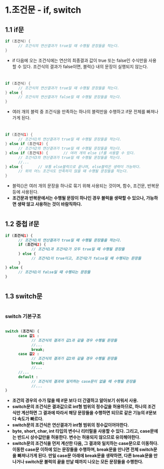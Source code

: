 # 1.조건문 - if, switch

## 1.1 if문
```java
if (조건식) {
      // 조건식의 연산결과가 true일 때 수행될 문장들을 적는다.
}
```
- if 다음에 오는 조건식에는 연산의 최종결과 값이 true 또는 false인 수식만을 사용할 수 있다. 조건식의 결과가 false이면, 블럭{} 내의 문장이 실행되지 않는다.
#
```java
if (조건식) {
      // 조건식의 연산결과가 true일 때 수행될 문장들을 적는다.
} else {
      // 조건식의 연산결과가 false일 때 수행될 문장들을 적는다.
}
```

- 여러 개의 블럭 중 조건식을 만족하는 하나의 블럭만을 수행하고 if문 전체를 빠져나가게 된다.
#
```java
if (조건식1) {
      // 조건식1의 연산결과가 true일 때 수행될 문장들을 적는다.
} else if (조건식2) {
      // 조건식2의 연산결과가 true일 때 수행될 문장들을 적는다.
} else if (조건식3) {       // 여러 개의 else if를 사용할 수 있다.
      // 조건식3의 연산결과가 true일 때 수행될 문장들을 적는다.
      //...
} else {       // 보통 else블럭으로 끝나며, else블럭은 생략이 가능하다.
      // 위의 어느 조건식도 만족하지 않을 때 수행될 문장들을 적는다.
}
```
- 블럭{}은 여러 개의 문장을 하나로 묶기 위해 사용되는 것이며, 함수, 조건문, 반복문 등에 사용된다. 
- <b>조건문과 반복문에서는 수행될 문장이 하나인 경우 블럭을 생략할 수 있으나, 가능하면 생략 않고 사용하는 것이 바람직하다.<B>
#
## 1.2 중첩 if문
```java
if (조건식1) {
      // 조건식1의 연산결과가 true일 때 수행될 문장들을 적는다.
      if (조건식2) {
            // 조건식1과 조건식2가 모두 true일 때 수행될 문장들
      } else {
            // 조건식1이 true이고, 조건식2가 false일 때 수행되는 문장들
      }
} else {
      // 조건식1이 false일 때 수행되는 문장들
}
```
#
## 1.3 switch문
#
### switch 기본구조
```java
	
switch (조건식) {
      case 값1 :
            // 조건식의 결과가 값1과 같을 경우 수행될 문장들
            //...
            break;
      case 값2 :
            // 조건식의 결과가 값2와 같을 경우 수행될 문장들
            break;
            //...
      //...
      default :
            // 조건식의 결과와 일치하는 case문이 없을 때 수행될 문장들
            //...
}
```
- 조건의 경우의 수가 많을 때 if문 보다 더 간결하고 알아보기 쉬워서 사용.
- switch문의 조건식은 결과값으로 int형 범위의 정수값을 허용하므로, 하나의 조건식만 계산하면 그 결과에 따라서 해당 문장들을 수행하면 되므로 같은 기능의 if문보다 속도가 빠르다.
- switch문의 조건식은 연산결과가 int형 범위의 정수값이어야한다.
- byte, short, char, int 타입의 변수나 리터럴을 사용할 수 있다. 그리고, case문에는 반드시 상수값만을 허용한다. 변수는 허용되지 않으므로 유의해야한다.
- switch문의 조건식을 먼저 계산한 다음, 그 결과와 일치하는 case문으로 이동하다. 이동한 case문 이하에 있는 문장들을 수행하며, break문을 만나면 전체 switch문을 빠져나가게 된다. 만일 case문 아래에 break문을 생략하면, 다른 break문을 만나거나 switch문 블럭의 끝을 만날 때까지 나오는 모든 문장들을 수행한다.
#


